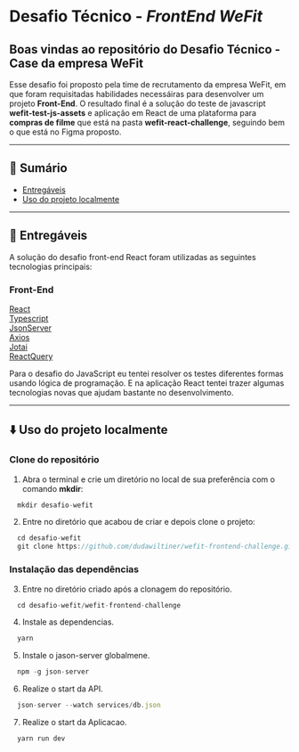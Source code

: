 # Desafio Técnico - *FrontEnd WeFit*

## Boas vindas ao repositório do Desafio Técnico - Case da empresa WeFit

Esse desafio foi proposto pela time de recrutamento da empresa WeFit, em que foram requisitadas habilidades necessáiras para desenvolver um projeto **Front-End**. O resultado final é a solução do teste de javascript **wefit-test-js-assets** e aplicação em React de uma plataforma para **compras de filme** que está na pasta **wefit-react-challenge**, seguindo bem o que está no Figma proposto.

---

## 📌 Sumário

- [Entregáveis](#entregáveis)
- [Uso do projeto localmente](#uso-do-projeto-localmente)
 
---


## 🚀 Entregáveis

A solução do desafio front-end React foram utilizadas as seguintes tecnologias principais:

### Front-End
[React](https://reactjs.org/)<br>
[Typescript](https://www.typescriptlang.org/)<br>
[JsonServer](https://www.npmjs.com/package/json-server)<br>
[Axios](https://axios-http.com/docs/intro)<br>
[Jotai](https://jotai.org/)<br>
[ReactQuery](https://react-query-v3.tanstack.com/)<br>


Para o desafio do JavaScript eu tentei resolver os testes diferentes formas usando lógica de programação. E na aplicação React tentei trazer algumas tecnologias novas que ajudam bastante no desenvolvimento.

---

## ⬇️ Uso do projeto localmente

### Clone do repositório

1. Abra o terminal e crie um diretório no local de sua preferência com o comando **mkdir**:
```javascript
  mkdir desafio-wefit
```

2. Entre no diretório que acabou de criar e depois clone o projeto:
```javascript
  cd desafio-wefit
  git clone https://github.com/dudawiltiner/wefit-frontend-challenge.git
```

### Instalação das dependências

3. Entre no diretório criado após a clonagem do repositório.
```javascript
  cd desafio-wefit/wefit-frontend-challenge
```

4. Instale as dependencias.
```javascript
  yarn
```

5. Instale o jason-server globalmene.
```javascript
  npm -g json-server
```

6. Realize o start da API.
```javascript
  json-server --watch services/db.json
```

7. Realize o start da Aplicacao.
```javascript
  yarn run dev
```

